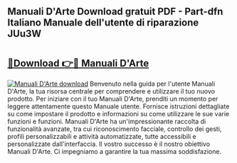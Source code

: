 ## Manuali D'Arte Download gratuit PDF - Part-dfn Italiano Manuale dell'utente di riparazione JUu3W

# <h2><a href="http://dfafe5.blite.top/?on=Manuali+D%27Arte">🔗Download 👉🔴 Manuali D'Arte</a></h2>

[![Manuali D'Arte download](https://i.imgur.com/lujVjoI.png)](http://dfafe5.blite.top/?on=Manuali+D%27Arte)
Benvenuto nella guida per l'utente Manuali D'Arte, la tua risorsa centrale per comprendere e utilizzare il tuo nuovo prodotto. Per iniziare con il tuo Manuali D'Arte, prenditi un momento per leggere attentamente questo Manuale utente. Fornisce istruzioni dettagliate su come impostare il prodotto e informazioni su come utilizzare le sue varie funzioni e funzioni. Manuali D'Arte ha un'impressionante raccolta di funzionalità avanzate, tra cui riconoscimento facciale, controllo dei gesti, profili personalizzabili e attività automatizzate, tutte accessibili e personalizzate dall'interfaccia. Il vostro successo è il nostro obiettivo Manuali D'Arte. Ci impegniamo a garantire la tua massima soddisfazione.
